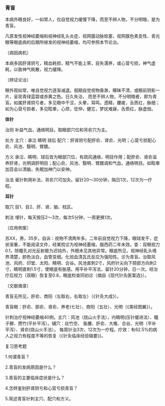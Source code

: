 ### 青盲

本病外眼良好，一如常人，仅自觉视力缓慢下降，而至不辨人物，不分明暗，是为青盲。

凡原发性视神经萎缩和视神经乳头炎症、视网膜动脉栓塞，视网膜色素变性、青光眼等眼底病的后期所继发的视神经萎缩，均可参照本节论治。

〔病因病机〕

本病多因肝肾阴亏，精血耗损，精气不能上荣，目失濡养，或心营亏损，神气虚耗，以致神气耗散，视力缓降。

〔辨证论治〕

眼外观如常，唯自觉视力逐渐减退。弱期自觉视物昏渺，矇昧不清，或眼前阴影一片，呈现青绿蓝碧或赤黄之色。日久失治， 而至不辨人物，不分明暗者，即为青盲。如属肝肾阴亏者，多见眼中干涩，头晕，耳鸣，遗精，腰痠，舌质红，脉细；如为心营亏损者，多见眩晕，心烦，怔忡，健忘，梦扰难寐，舌质红，脉虚弱。

**体针**

治则  补益气血，通络明目。取眼部穴位和背俞穴为主。

处方  主穴：承泣  睛明  球后  配穴：肝肾阴亏配肝俞、肾俞、光明；心营亏损配心俞、风池、翳明、臂臑。

方义  承泣、睛明、球后皆为眼部穴位，有疏风通络，明目作用；配肝俞、肾俞滋养肝肾，光明调肝明目；配心俞、风池、翳明、臂臑调和气血，通络明目。如眩晕加百会以清脑，失眠加神门以安神。

治法  毫针刺用补法，背俞穴可加灸。留针20〜30分钟，隔日1次，12次为一疗程。

**耳针**

取穴  目1、目2、肝、肾、脑、枕区。

刺法  埋针，每天按压2〜3次，每次5分钟，一周更换1次。

〔应用例案〕

苏XX，男，35岁。自诉：视物不清两年多。二年前自觉视力下降，眼球发干，症状渐重，不能阅读文件，经某院诊为视神经萎缩，服西药二年未效。查：双眼视力0.1，除瞳孔对光反射极为迟钝外，外眼未见其他异常。眼底所见，视神经乳头境界清楚，颜色淡白，血管变细。化验血清瓦氏反应为强阳性。诊为青盲。治取风池、风府、印堂、太阳、睛明、合谷。风池直刺2寸，风府针尖向下颏部方向刺2寸，睛明直刺1.5寸，使眼底有胀感。用平补平泻法，留针20分钟，日一次。经治疗后视力（双眼）恢复至0.8，眼底检查同初诊（摘自《现代针灸医案选》）。

〔文献摘录〕

青盲无所见，肝俞、商阳（左取右，右取左）（《针灸大成》）。

青盲眼：肝俞、胆俞、肾俞、养老(七壮）、商阳（五壮）、光明（《类经图翼》）。

针刺治疗视神经萎缩40例。主穴：风池（烧山火手法），内睛明(压针缓进法）、瞳子髎、攒竹(平补平泻）。辅穴：丝竹空、 鱼腰、肝俞、大椎、合谷、光明（平补平泻）、肾俞(烧山火手法）。 每周针治3次，12次为一疗程。疗效：有62.5%的病人之视力有程度不等的恢复（《针灸临床经验辑要》)。

复习思考题

1.何谓青盲？

2.青盲的发病原因是什么？

3.青盲的主要临床症状是什么？

4.怎样鉴别肝肾阴亏和心营亏损青盲？ 

5.简述青盲针刺主穴、配穴和方义。

